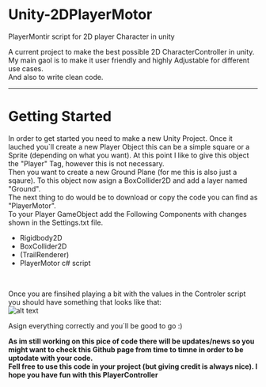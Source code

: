 # Unity-2DPlayerMotor
PlayerMontir script for 2D player Character in unity

A current project to make the best possible 2D CharacterController in unity. <br />
My main gaol is to make it user friendly and highly Adjustable for different use cases. <br />
And also to write clean code.

---
# Getting Started
In order to get started you need to make a new Unity Project. Once it lauched you`ll create a new Player Object this can be a simple square or a Sprite (depending on what you want). At this point I like to give this object the "Player" Tag, however this is not necessary. <br /> Then you want to create a new Ground Plane (for me this is also just a sqaure). To this object now asign a BoxCollider2D and add a layer named "Ground".<br /> 
The next thing to do would be to download or copy the code you can find as "PlayerMotor". <br />
To your Player GameObject add the Following Components with changes shown in the Settings.txt file. <br />

- Rigidbody2D
- BoxCollider2D
- (TrailRenderer)
- PlayerMotor c# script
<br />

Once you are finsihed playing a bit with the values in the Controler script you should have something that looks like that: <br />
![alt text]()

Asign everything correctly and you`ll be good to go :)


**As im still working on this pice of code there will be updates/news so you might want to check this Github page from time to timne in order to be uptodate with your code. <br /> Fell free to use this code in your project (but giving credit is always nice). I hope you have fun with this PlayerController**
